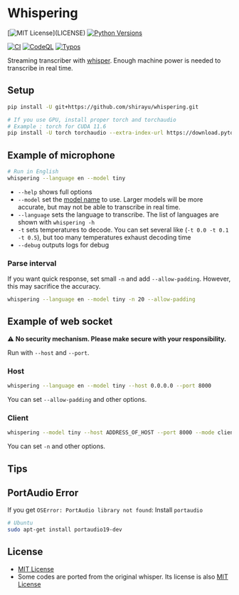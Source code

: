 
# Whispering

[![MIT License](https://img.shields.io/apm/l/atomic-design-ui.svg?)](LICENSE)
[![Python Versions](https://img.shields.io/badge/Python-3.8%20--%203.10-blue)](https://pypi.org/project/bunkai/)

[![CI](https://github.com/shirayu/whispering/actions/workflows/ci.yml/badge.svg)](https://github.com/shirayu/whispering/actions/workflows/ci.yml)
[![CodeQL](https://github.com/shirayu/whispering/actions/workflows/codeql-analysis.yml/badge.svg)](https://github.com/shirayu/whispering/actions/workflows/codeql-analysis.yml)
[![Typos](https://github.com/shirayu/whispering/actions/workflows/typos.yml/badge.svg)](https://github.com/shirayu/whispering/actions/workflows/typos.yml)

Streaming transcriber with [whisper](https://github.com/openai/whisper).
Enough machine power is needed to transcribe in real time.

## Setup

```bash
pip install -U git+https://github.com/shirayu/whispering.git

# If you use GPU, install proper torch and torchaudio
# Example : torch for CUDA 11.6
pip install -U torch torchaudio --extra-index-url https://download.pytorch.org/whl/cu116
```

## Example of microphone

```bash
# Run in English
whispering --language en --model tiny
```

- ``--help`` shows full options
- ``--model`` set the [model name](https://github.com/openai/whisper#available-models-and-languages) to use. Larger models will be more accurate, but may not be able to transcribe in real time.
- ``--language`` sets the language to transcribe. The list of languages are shown with ``whispering -h``
- ``-t`` sets temperatures to decode. You can set several like (``-t 0.0 -t 0.1 -t 0.5``), but too many temperatures exhaust decoding time
- ``--debug`` outputs logs for debug

### Parse interval

If you want quick response, set small ``-n`` and add ``--allow-padding``.
However, this may sacrifice the accuracy.

```bash
whispering --language en --model tiny -n 20 --allow-padding
```

## Example of web socket

⚠  **No security mechanism. Please make secure with your responsibility.**

Run with ``--host`` and ``--port``.

### Host

```bash
whispering --language en --model tiny --host 0.0.0.0 --port 8000
```

You can set ``--allow-padding`` and other options.

### Client

```bash
whispering --model tiny --host ADDRESS_OF_HOST --port 8000 --mode client
```

You can set ``-n`` and other options.

## Tips

## PortAudio Error

If you get ``OSError: PortAudio library not found``: Install ``portaudio``

```bash
# Ubuntu
sudo apt-get install portaudio19-dev
```

## License

- [MIT License](LICENSE)
- Some codes are ported from the original whisper. Its license is also [MIT License](LICENSE.whisper)

